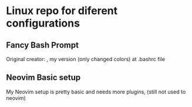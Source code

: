 # Linux repo for diferent configurations

## Fancy Bash Prompt

Original creator: <link>, my version (only changed colors) at .bashrc file

## Neovim Basic setup

My Neovim setup is pretty basic and needs more plugins, (still not used to neovim)
